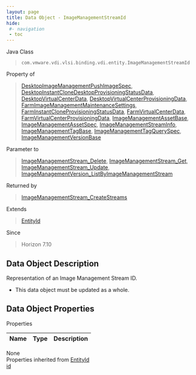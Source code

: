```yaml
---
layout: page
title: Data Object - ImageManagementStreamId
hide:
 #- navigation
 - toc
---
```


  
  
  



Java Class  
> `com.vmware.vdi.vlsi.binding.vdi.entity.ImageManagementStreamId`

Property of  
> [DesktopImageManagementPushImageSpec](vdi.resources.Desktop.ImageManagementPushImageSpec.md#field_detail), [DesktopInstantCloneDesktopProvisioningStatusData](vdi.resources.Desktop.InstantCloneProvisioningStatusData.md#field_detail), [DesktopVirtualCenterData](vdi.resources.Desktop.VirtualCenterData.md#field_detail), [DesktopVirtualCenterProvisioningData](vdi.resources.Desktop.VirtualCenterProvisioningData.md#field_detail), [FarmImageManagementMaintenanceSettings](vdi.resources.Farm.ImageManagementMaintenanceSettings.md#field_detail), [FarmInstantCloneProvisioningStatusData](vdi.resources.Farm.InstantCloneProvisioningStatusData.md#field_detail), [FarmVirtualCenterData](vdi.resources.Farm.VirtualCenterData.md#field_detail), [FarmVirtualCenterProvisioningData](vdi.resources.Farm.VirtualCenterProvisioningData.md#field_detail), [ImageManagementAssetBase](vdi.utils.imagemanagement.ImageManagementAsset.ImageManagementAssetBase.md#field_detail), [ImageManagementAssetSpec](vdi.utils.imagemanagement.ImageManagementAsset.ImageManagementAssetSpec.md#field_detail), [ImageManagementStreamInfo](vdi.utils.imagemanagement.ImageManagementStream.ImageManagementStreamInfo.md#field_detail), [ImageManagementTagBase](vdi.utils.imagemanagement.ImageManagementTag.ImageManagementTagBase.md#field_detail), [ImageManagementTagQuerySpec](vdi.utils.imagemanagement.ImageManagementTag.ImageManagementTagQuerySpec.md#field_detail), [ImageManagementVersionBase](vdi.utils.imagemanagement.ImageManagementVersion.ImageManagementVersionBase.md#field_detail)

Parameter to  
> [ImageManagementStream_Delete](vdi.utils.imagemanagement.ImageManagementStream.md#delete), [ImageManagementStream_Get](vdi.utils.imagemanagement.ImageManagementStream.md#get), [ImageManagementStream_Update](vdi.utils.imagemanagement.ImageManagementStream.md#update), [ImageManagementVersion_ListByImageManagementStream](vdi.utils.imagemanagement.ImageManagementVersion.md#listByImageManagementStream)

Returned by  
> [ImageManagementStream_CreateStreams](vdi.utils.imagemanagement.ImageManagementStream.md#createStreams)

Extends  
> [EntityId](vdi.EntityId.md)

Since  
> Horizon 7.10


## Data Object Description 

Representation of an Image Management Stream ID. 

  * This data object must be updated as a whole.



## Data Object Properties

Properties

Name |  Type |  Description   
---|---|---  
None  
Properties inherited from [EntityId](vdi.EntityId.md)  
[id](vdi.EntityId.md#id)  
  
  
 
  
  
